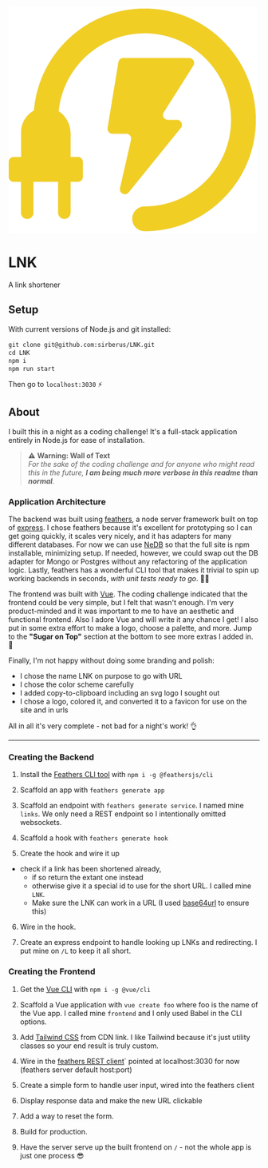 <img src="plug.png" alt="plug" width="500">

# LNK

A link shortener

## Setup

With current versions of Node.js and git installed:

```
git clone git@github.com:sirberus/LNK.git
cd LNK
npm i
npm run start
```

Then go to `localhost:3030` ⚡️

## About

I built this in a night as a coding challenge! It's a full-stack application entirely in Node.js for ease of installation.

> ⚠️ **Warning: Wall of Text**<br>
> *For the sake of the coding challenge and for anyone who might read this in the future, __I am being much more verbose in this readme than normal__.*

### Application Architecture

The backend was built using [feathers](https://feathersjs.com/), a node server framework built on top of [express](https://expressjs.com/). I chose feathers because it's excellent for prototyping so I can get going quickly, it scales very nicely, and it has adapters for many different databases. For now we can use [NeDB](https://github.com/louischatriot/nedb) so that the full site is npm installable, minimizing setup. If needed, however, we could swap out the DB adapter for Mongo or Postgres without any refactoring of the application logic. Lastly, feathers has a wonderful CLI tool that makes it trivial to spin up working backends in seconds, *with unit tests ready to go*. 👨‍🔬

The frontend was built with [Vue](https://vuejs.org). The coding challenge indicated that the frontend could be very simple, but I felt that wasn't enough. I'm very product-minded and it was important to me to have an aesthetic and functional frontend. Also I adore Vue and will write it any chance I get! I also put in some extra effort to make a logo, choose a palette, and more. Jump to the **"Sugar on Top"** section at the bottom to see more extras I added in. 🎁

Finally, I'm not happy without doing some branding and polish:
- I chose the name LNK on purpose to go with URL
- I chose the color scheme carefully
- I added copy-to-clipboard including an svg logo I sought out
- I chose a logo, colored it, and converted it to a favicon for use on the site and in urls

All in all it's very complete - not bad for a night's work! 👌

---

### Creating the Backend

1) Install the [Feathers CLI tool](https://github.com/feathersjs/cli) with `npm i -g @feathersjs/cli`

2) Scaffold an app with `feathers generate app`

3) Scaffold an endpoint with `feathers generate service`. I named mine `links`. We only need a REST endpoint so I intentionally omitted websockets.

4) Scaffold a hook with `feathers generate hook`

5) Create the hook and wire it up

- check if a link has been shortened already, 
  - if so return the extant one instead
  - otherwise give it a special id to use for the short URL. I called mine `LNK`.
  - Make sure the LNK can work in a URL (I  used [base64url](https://www.npmjs.com/package/base64url) to ensure this)

6) Wire in the hook.

7) Create an express endpoint to handle looking up LNKs and redirecting. I put mine on `/L` to keep it all short.

### Creating the Frontend

1) Get the [Vue CLI](https://cli.vuejs.org/) with `npm i -g @vue/cli`

2) Scaffold a Vue application with `vue create foo` where foo is the name of the Vue app. I called mine `frontend` and I only used Babel in the CLI options.

3) Add [Tailwind CSS](https://tailwindcss.com/) from CDN link. I like Tailwind because it's just utility classes so your end result is truly custom.

4) Wire in the [feathers REST client](https://docs.feathersjs.com/api/client/rest.html)` pointed at localhost:3030 for now (feathers server default host:port)

5) Create a simple form to handle user input, wired into the feathers client

7) Display response data and make the new URL clickable

8) Add a way to reset the form.

9) Build for production.

10) Have the server serve up the built frontend on `/` - not the whole app is just one process 😎
